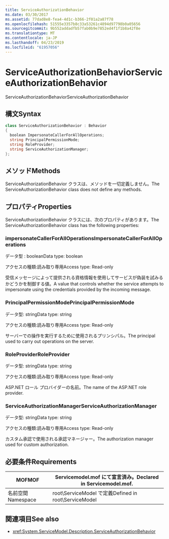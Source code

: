 ```yaml
---
title: ServiceAuthorizationBehavior
ms.date: 03/30/2017
ms.assetid: 77dad8e8-fea4-4d1c-b366-2f01a2a87f78
ms.openlocfilehash: 51555e3357b8c33a53261c4894d97798b0a05656
ms.sourcegitcommit: 9b552addadfb57fab0b9e7852ed4f1f1b8a42f8e
ms.translationtype: MT
ms.contentlocale: ja-JP
ms.lasthandoff: 04/23/2019
ms.locfileid: "61957056"
---
```

# <a name="serviceauthorizationbehavior"></a><span data-ttu-id="ad6d8-102">ServiceAuthorizationBehavior</span><span class="sxs-lookup"><span data-stu-id="ad6d8-102">ServiceAuthorizationBehavior</span></span>
<span data-ttu-id="ad6d8-103">ServiceAuthorizationBehavior</span><span class="sxs-lookup"><span data-stu-id="ad6d8-103">ServiceAuthorizationBehavior</span></span>  
  
## <a name="syntax"></a><span data-ttu-id="ad6d8-104">構文</span><span class="sxs-lookup"><span data-stu-id="ad6d8-104">Syntax</span></span>  
  
```csharp
class ServiceAuthorizationBehavior : Behavior  
{  
  boolean ImpersonateCallerForAllOperations;  
  string PrincipalPermissionMode;  
  string RoleProvider;  
  string ServiceAuthorizationManager;  
};  
```  
  
## <a name="methods"></a><span data-ttu-id="ad6d8-105">メソッド</span><span class="sxs-lookup"><span data-stu-id="ad6d8-105">Methods</span></span>  
 <span data-ttu-id="ad6d8-106">ServiceAuthorizationBehavior クラスは、メソッドを一切定義しません。</span><span class="sxs-lookup"><span data-stu-id="ad6d8-106">The ServiceAuthorizationBehavior class does not define any methods.</span></span>  
  
## <a name="properties"></a><span data-ttu-id="ad6d8-107">プロパティ</span><span class="sxs-lookup"><span data-stu-id="ad6d8-107">Properties</span></span>  
 <span data-ttu-id="ad6d8-108">ServiceAuthorizationBehavior クラスには、次のプロパティがあります。</span><span class="sxs-lookup"><span data-stu-id="ad6d8-108">The ServiceAuthorizationBehavior class has the following properties:</span></span>  
  
### <a name="impersonatecallerforalloperations"></a><span data-ttu-id="ad6d8-109">impersonateCallerForAllOperations</span><span class="sxs-lookup"><span data-stu-id="ad6d8-109">ImpersonateCallerForAllOperations</span></span>  
 <span data-ttu-id="ad6d8-110">データ型 : boolean</span><span class="sxs-lookup"><span data-stu-id="ad6d8-110">Data type: boolean</span></span>  
  
 <span data-ttu-id="ad6d8-111">アクセスの種類:読み取り専用</span><span class="sxs-lookup"><span data-stu-id="ad6d8-111">Access type: Read-only</span></span>  
  
 <span data-ttu-id="ad6d8-112">受信メッセージによって提供される資格情報を使用してサービスが偽装を試みるかどうかを制御する値。</span><span class="sxs-lookup"><span data-stu-id="ad6d8-112">A value that controls whether the service attempts to impersonate using the credentials provided by the incoming message.</span></span>  
  
### <a name="principalpermissionmode"></a><span data-ttu-id="ad6d8-113">PrincipalPermissionMode</span><span class="sxs-lookup"><span data-stu-id="ad6d8-113">PrincipalPermissionMode</span></span>  
 <span data-ttu-id="ad6d8-114">データ型: string</span><span class="sxs-lookup"><span data-stu-id="ad6d8-114">Data type: string</span></span>  
  
 <span data-ttu-id="ad6d8-115">アクセスの種類:読み取り専用</span><span class="sxs-lookup"><span data-stu-id="ad6d8-115">Access type: Read-only</span></span>  
  
 <span data-ttu-id="ad6d8-116">サーバーでの操作を実行するために使用されるプリンシパル。</span><span class="sxs-lookup"><span data-stu-id="ad6d8-116">The principal used to carry out operations on the server.</span></span>  
  
### <a name="roleprovider"></a><span data-ttu-id="ad6d8-117">RoleProvider</span><span class="sxs-lookup"><span data-stu-id="ad6d8-117">RoleProvider</span></span>  
 <span data-ttu-id="ad6d8-118">データ型: string</span><span class="sxs-lookup"><span data-stu-id="ad6d8-118">Data type: string</span></span>  
  
 <span data-ttu-id="ad6d8-119">アクセスの種類:読み取り専用</span><span class="sxs-lookup"><span data-stu-id="ad6d8-119">Access type: Read-only</span></span>  
  
 <span data-ttu-id="ad6d8-120">ASP.NET ロール プロバイダーの名前。</span><span class="sxs-lookup"><span data-stu-id="ad6d8-120">The name of the ASP.NET role provider.</span></span>  
  
### <a name="serviceauthorizationmanager"></a><span data-ttu-id="ad6d8-121">ServiceAuthorizationManager</span><span class="sxs-lookup"><span data-stu-id="ad6d8-121">ServiceAuthorizationManager</span></span>  
 <span data-ttu-id="ad6d8-122">データ型: string</span><span class="sxs-lookup"><span data-stu-id="ad6d8-122">Data type: string</span></span>  
  
 <span data-ttu-id="ad6d8-123">アクセスの種類:読み取り専用</span><span class="sxs-lookup"><span data-stu-id="ad6d8-123">Access type: Read-only</span></span>  
  
 <span data-ttu-id="ad6d8-124">カスタム承認で使用される承認マネージャー。</span><span class="sxs-lookup"><span data-stu-id="ad6d8-124">The authorization manager used for custom authorization.</span></span>  
  
## <a name="requirements"></a><span data-ttu-id="ad6d8-125">必要条件</span><span class="sxs-lookup"><span data-stu-id="ad6d8-125">Requirements</span></span>  
  
|<span data-ttu-id="ad6d8-126">MOF</span><span class="sxs-lookup"><span data-stu-id="ad6d8-126">MOF</span></span>|<span data-ttu-id="ad6d8-127">Servicemodel.mof にて宣言済み。</span><span class="sxs-lookup"><span data-stu-id="ad6d8-127">Declared in Servicemodel.mof.</span></span>|  
|---------|-----------------------------------|  
|<span data-ttu-id="ad6d8-128">名前空間</span><span class="sxs-lookup"><span data-stu-id="ad6d8-128">Namespace</span></span>|<span data-ttu-id="ad6d8-129">root\ServiceModel で定義</span><span class="sxs-lookup"><span data-stu-id="ad6d8-129">Defined in root\ServiceModel</span></span>|  
  
## <a name="see-also"></a><span data-ttu-id="ad6d8-130">関連項目</span><span class="sxs-lookup"><span data-stu-id="ad6d8-130">See also</span></span>

- <xref:System.ServiceModel.Description.ServiceAuthorizationBehavior>
